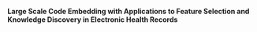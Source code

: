 __Large Scale Code Embedding with Applications to Feature Selection and Knowledge Discovery in Electronic Health Records__

